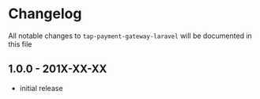 # Changelog

All notable changes to `tap-payment-gateway-laravel` will be documented in this file

## 1.0.0 - 201X-XX-XX

- initial release
